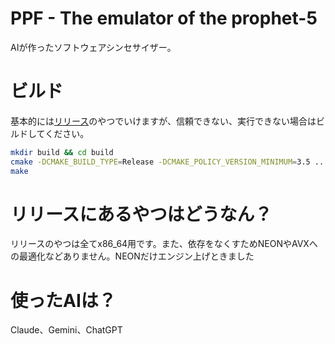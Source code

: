 # PPF - The emulator of the prophet-5
AIが作ったソフトウェアシンセサイザー。
# ビルド
基本的には[リリース](https://github.com/darekasan1/ppf/releases)のやつでいけますが、信頼できない、実行できない場合はビルドしてください。
```bash
mkdir build && cd build
cmake -DCMAKE_BUILD_TYPE=Release -DCMAKE_POLICY_VERSION_MINIMUM=3.5 ..
make
```
# リリースにあるやつはどうなん？
リリースのやつは全てx86_64用です。また、依存をなくすためNEONやAVXへの最適化などありません。NEONだけエンジン上げときました
# 使ったAIは？
Claude、Gemini、ChatGPT
